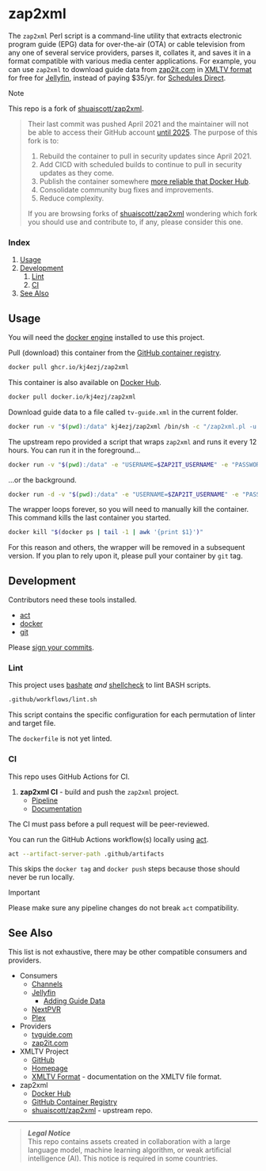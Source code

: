 # zap2xml
The `zap2xml` Perl script is a command-line utility that extracts electronic program guide (EPG) data for over-the-air (OTA) or cable television from any one of several service providers, parses it, collates it, and saves it in a format compatible with various media center applications. For example, you can use `zap2xml` to download guide data from [zap2it.com](https://tvlistings.zap2it.com) in [XMLTV format](https://wiki.xmltv.org/index.php/XMLTVFormat) for free for [Jellyfin](https://jellyfin.org), instead of paying $35/yr. for [Schedules Direct](https://www.schedulesdirect.org).

> [!NOTE]
> This repo is a fork of [shuaiscott/zap2xml](https://github.com/shuaiscott/zap2xml).
> > Their last commit was pushed April 2021 and the maintainer will not be able to access their GitHub account [until 2025](https://github.com/shuaiscott/zap2xml/issues/8#issuecomment-1805215717). The purpose of this fork is to:
> > 1. Rebuild the container to pull in security updates since April 2021.
> > 1. Add CICD with scheduled builds to continue to pull in security updates as they come.
> > 1. Publish the container somewhere [more reliable that Docker Hub](https://blog.alexellis.io/docker-is-deleting-open-source-images).
> > 1. Consolidate community bug fixes and improvements.
> > 1. Reduce complexity.
> >
> > If you are browsing forks of [shuaiscott/zap2xml](https://github.com/shuaiscott/zap2xml) wondering which fork you should use and contribute to, if any, please consider this one.

### Index
1. [Usage](#usage)
1. [Development](#development)
    1. [Lint](#lint)
    1. [CI](#ci)
1. [See Also](#see-also)

## Usage
You will need the [docker engine](https://docs.docker.com/engine/install) installed to use this project.

Pull (download) this container from the [GitHub container registry](https://github.com/kj4ezj/zap2xml/pkgs/container/zap2xml).
```bash
docker pull ghcr.io/kj4ezj/zap2xml
```
This container is also available on [Docker Hub](https://hub.docker.com/r/kj4ezj/zap2xml).
```bash
docker pull docker.io/kj4ezj/zap2xml
```
Download guide data to a file called `tv-guide.xml` in the current folder.
```bash
docker run -v "$(pwd):/data" kj4ezj/zap2xml /bin/sh -c "/zap2xml.pl -u '$ZAP2IT_USERNAME' -p '$ZAP2IT_PASSWORD' -U -o /data/tv-guide.xml"
```
The upstream repo provided a script that wraps `zap2xml` and runs it every 12 hours. You can run it in the foreground...
```bash
docker run -v "$(pwd):/data" -e "USERNAME=$ZAP2IT_USERNAME" -e "PASSWORD=$ZAP2IT_PASSWORD" -e XMLTV_FILENAME=tv-guide.xml kj4ezj/zap2xml
```
...or the background.
```bash
docker run -d -v "$(pwd):/data" -e "USERNAME=$ZAP2IT_USERNAME" -e "PASSWORD=$ZAP2IT_PASSWORD" -e XMLTV_FILENAME=tv-guide.xml kj4ezj/zap2xml
```
The wrapper loops forever, so you will need to manually kill the container. This command kills the last container you started.
```bash
docker kill "$(docker ps | tail -1 | awk '{print $1}')"
```
For this reason and others, the wrapper will be removed in a subsequent version. If you plan to rely upon it, please pull your container by `git` tag.

## Development
Contributors need these tools installed.
- [act](https://github.com/nektos/act)
- [docker](https://docs.docker.com/engine/install)
- [git](https://git-scm.com)

Please [sign your commits](https://docs.github.com/en/authentication/managing-commit-signature-verification/signing-commits).

### Lint
This project uses [bashate](https://github.com/openstack/bashate) _and_ [shellcheck](https://github.com/koalaman/shellcheck) to lint BASH scripts.
```bash
.github/workflows/lint.sh
```
This script contains the specific configuration for each permutation of linter and target file.

The `dockerfile` is not yet linted.

### CI
This repo uses GitHub Actions for CI.
1. **zap2xml CI** - build and push the `zap2xml` project.
    - [Pipeline](https://github.com/kj4ezj/zap2xml/actions/workflows/ci.yml)
    - [Documentation](./.github/workflows/README.md)

The CI must pass before a pull request will be peer-reviewed.

You can run the GitHub Actions workflow(s) locally using [act](https://github.com/nektos/act).
```bash
act --artifact-server-path .github/artifacts
```
This skips the `docker tag` and `docker push` steps because those should never be run locally.

> [!IMPORTANT]
> Please make sure any pipeline changes do not break `act` compatibility.

## See Also
This list is not exhaustive, there may be other compatible consumers and providers.
- Consumers
    - [Channels](https://getchannels.com)
    - [Jellyfin](https://jellyfin.org)
        - [Adding Guide Data](https://jellyfin.org/docs/general/server/live-tv/setup-guide#adding-guide-data)
    - [NextPVR](https://www.nextpvr.com)
    - [Plex](https://www.plex.tv)
- Providers
    - [tvguide.com](https://www.tvguide.com/listings)
    - [zap2it.com](https://tvlistings.zap2it.com)
- XMLTV Project
    - [GitHub](https://github.com/XMLTV/xmltv)
    - [Homepage](https://wiki.xmltv.org/index.php/Main_Page)
    - [XMLTV Format](https://wiki.xmltv.org/index.php/XMLTVFormat) - documentation on the XMLTV file format.
- zap2xml
    - [Docker Hub](https://hub.docker.com/r/kj4ezj/zap2xml)
    - [GitHub Container Registry](https://github.com/kj4ezj/zap2xml/pkgs/container/zap2xml)
    - [shuaiscott/zap2xml](https://github.com/shuaiscott/zap2xml) - upstream repo.

***
> **_Legal Notice_**  
> This repo contains assets created in collaboration with a large language model, machine learning algorithm, or weak artificial intelligence (AI). This notice is required in some countries.
